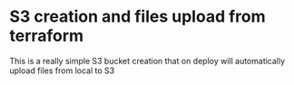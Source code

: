 # S3 creation and files upload from terraform
This is a really simple S3 bucket creation that on deploy will automatically upload files from local to S3
